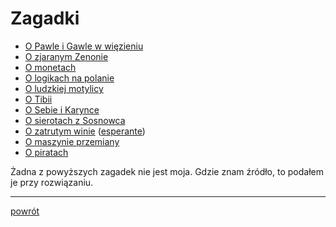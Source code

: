 # Zagadki

* [O Pawle i Gawle w więzieniu](pawel-i-gawel/)
* [O zjaranym Zenonie](trzy-wyrocznie/)
* [O monetach](monety/)
* [O logikach na polanie](logicy-na-polanie/)
* [O ludzkiej motylicy](motylica/)
* [O Tibii](tibia/)
* [O Sebie i Karynce](seba-i-karynka/)
* [O sierotach z Sosnowca](sieroty-z-sosnowca/)
* [O zatrutym winie](zatrute-wino/) ([esperante](zatrute-wino/eo/))
* [O maszynie przemiany](maszyna-przemiany/)
* [O piratach](piraci/)

Żadna z powyższych zagadek nie jest moja. Gdzie znam źródło, to podałem je przy rozwiązaniu.

---

[powrót](../)
